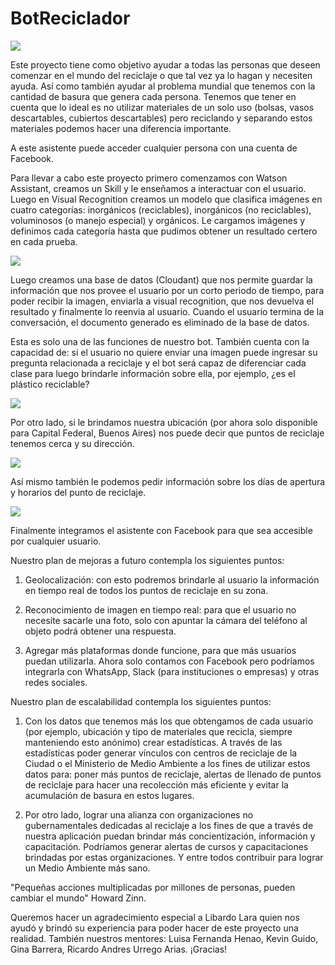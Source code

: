 # BotReciclador

<img src="https://github.com/nuriadelaude/BotReciclador/blob/master/docs/Nueva_imagen_de_mapa_de_bits.bmp">

Este proyecto tiene como objetivo ayudar a todas las personas que deseen comenzar en el mundo del reciclaje o que tal vez ya lo hagan y necesiten ayuda. Así como también ayudar al problema mundial que tenemos con la cantidad de basura que genera cada persona. Tenemos que tener en cuenta que lo ideal es no utilizar materiales de un solo uso (bolsas, vasos descartables, cubiertos descartables) pero reciclando y separando estos materiales podemos hacer una diferencia importante.

A este asistente puede acceder cualquier persona con una cuenta de Facebook. 

Para llevar a cabo este proyecto primero comenzamos con Watson Assistant, creamos un Skill y le enseñamos a interactuar con el usuario. Luego en Visual Recognition creamos un modelo que clasifica imágenes en cuatro categorías: inorgánicos (reciclables), inorgánicos (no reciclables), voluminosos (o manejo especial) y orgánicos. Le cargamos imágenes y definimos cada categoría hasta que pudimos obtener un resultado certero en cada prueba.

<img src="https://github.com/nuriadelaude/BotReciclador/blob/master/docs/dias_y_horarios.PNG">

Luego creamos una base de datos (Cloudant) que nos permite guardar la información que nos provee el usuario por un corto periodo de tiempo, para poder recibir la imagen, enviarla a visual recognition, que nos devuelva el resultado y finalmente lo reenvia al usuario. Cuando el usuario termina de la conversación, el documento generado es eliminado de la base de datos. 

Esta es solo una de las funciones de nuestro bot. También cuenta con la capacidad de: si el usuario no quiere enviar una imagen puede ingresar su pregunta relacionada a reciclaje y el bot será capaz de diferenciar cada clase para luego brindarle información sobre ella, por ejemplo, ¿es el plástico reciclable?

<img src="https://github.com/nuriadelaude/BotReciclador/blob/master/docs/preguntas_reciclaje_wa.PNG">

Por otro lado, si le brindamos nuestra ubicación (por ahora solo disponible para Capital Federal, Buenos Aires) nos puede decir que puntos de reciclaje tenemos cerca y su dirección.

<img src="https://github.com/nuriadelaude/BotReciclador/blob/master/docs/punto_verde.PNG">

Así mismo también le podemos pedir información sobre los días de apertura y horarios del punto de reciclaje.

<img src="https://github.com/nuriadelaude/BotReciclador/blob/master/docs/dias_y_horarios.PNG">

Finalmente integramos el asistente con Facebook para que sea accesible por cualquier usuario. 




Nuestro plan de mejoras a futuro contempla los siguientes puntos:

1) Geolocalización: con esto podremos brindarle al usuario la información en tiempo real de todos los puntos de reciclaje en su zona. 

2) Reconocimiento de imagen en tiempo real: para que el usuario no necesite sacarle una foto, solo con apuntar la cámara del teléfono al objeto podrá obtener una respuesta.

3) Agregar más plataformas donde funcione, para que más usuarios puedan utilizarla. Ahora solo contamos con Facebook pero podríamos integrarla con WhatsApp, Slack (para instituciones o empresas) y otras redes sociales. 

Nuestro plan de escalabilidad contempla los siguientes puntos:

1) Con los datos que tenemos más los que obtengamos de cada usuario (por ejemplo, ubicación y tipo de materiales que recicla, siempre manteniendo esto anónimo) crear estadísticas. A través de las estadísticas poder generar vínculos con centros de reciclaje de la Ciudad o el Ministerio de Medio Ambiente a los fines de utilizar estos datos para: poner más puntos de reciclaje, alertas de llenado de puntos de reciclaje para hacer una recolección más eficiente y evitar la acumulación de basura en estos lugares. 

2) Por otro lado, lograr una alianza con organizaciones no gubernamentales dedicadas al reciclaje a los fines de que a través de nuestra aplicación puedan brindar más concientización, información y capacitación. Podríamos generar alertas de cursos y capacitaciones brindadas por estas organizaciones. Y entre todos contribuir para lograr un Medio Ambiente más sano.

"Pequeñas acciones multiplicadas por millones de personas, pueden cambiar el mundo"
                                                                            Howard Zinn.
                                                                            
Queremos hacer un agradecimiento especial a Libardo Lara quien nos ayudó y brindó su experiencia para poder hacer de este proyecto una realidad. También nuestros mentores: 
Luisa Fernanda Henao, Kevin Guido, Gina Barrera, Ricardo Andres Urrego Arias. ¡Gracias!
                                                                            
                                                                           
                                                                           
                                                                         





